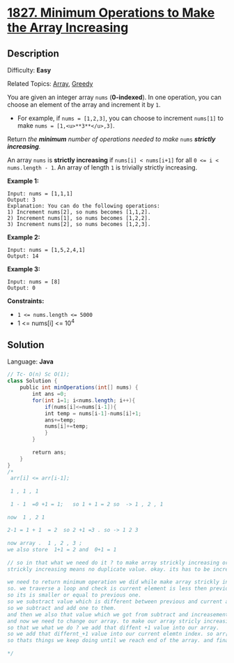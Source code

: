 # [1827\. Minimum Operations to Make the Array Increasing](https://leetcode.com/problems/minimum-operations-to-make-the-array-increasing/)

## Description

Difficulty: **Easy**  

Related Topics: [Array](https://leetcode.com/tag/array/), [Greedy](https://leetcode.com/tag/greedy/)


You are given an integer array `nums` (**0-indexed**). In one operation, you can choose an element of the array and increment it by `1`.

*   For example, if `nums = [1,2,3]`, you can choose to increment `nums[1]` to make `nums = [1,<u>**3**</u>,3]`.

Return _the **minimum** number of operations needed to make_ `nums` _**strictly** **increasing**._

An array `nums` is **strictly increasing** if `nums[i] < nums[i+1]` for all `0 <= i < nums.length - 1`. An array of length `1` is trivially strictly increasing.

**Example 1:**

```
Input: nums = [1,1,1]
Output: 3
Explanation: You can do the following operations:
1) Increment nums[2], so nums becomes [1,1,2].
2) Increment nums[1], so nums becomes [1,2,2].
3) Increment nums[2], so nums becomes [1,2,3].
```

**Example 2:**

```
Input: nums = [1,5,2,4,1]
Output: 14
```

**Example 3:**

```
Input: nums = [8]
Output: 0
```

**Constraints:**

*   `1 <= nums.length <= 5000`
*   1 <= nums[i] <= 10<sup>4</sup>


## Solution

Language: **Java**

```java
// Tc- O(n) Sc O(1);
class Solution {
    public int minOperations(int[] nums) {
        int ans =0;
        for(int i=1; i<nums.length; i++){
            if(nums[i]<=nums[i-1]){
            int temp = nums[i-1]-nums[i]+1;
            ans+=temp;
            nums[i]+=temp;
            }
        }
        
        return ans;
    }
}
/*
 arr[i] <= arr[i-1];
 
 1 , 1 , 1
 
 1 - 1  =0 +1 = 1;   so 1 + 1 = 2 so  -> 1 , 2 , 1
​
now  1 , 2 1 
​
2-1 = 1 + 1  = 2  so 2 +1 =3 . so -> 1 2 3
​
now array .  1 , 2 , 3 ;
we also store  1+1 = 2 and  0+1 = 1 
​
// so in that what we need do it ? to make array strickly increasing order ?
strickly increasing means no duplicate value. okay. its has to be increasing.
​
we need to return minimum operation we did while make array strickly increasing order.
so. we traverse a loop and check is current element is less then previous and equal also we will check. 
so its is smaller or equal to previous one. 
so we substract value which is different between previous and current and add one into that. bcz in question mention we need to add only 1. 
so we subtract and add one to them.
and then we also that value which we got from subtract and increasement by 1. we store into our result variable.
and now we need to change our array. to make our array stricly increasing order.
so that we what we do ? we add that diffent +1 value into our array. 
so we add that differnt_+1 value into our current elemtn index. so arr[i]+temp;
so thats things we keep doing until we reach end of the array. and finally we return minimum operation we did while making array strickly increasing order.
​
*/
```
